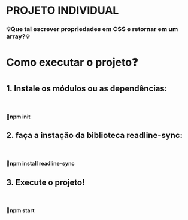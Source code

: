 # PROJETO INDIVIDUAL 

<h3>💡Que tal escrever propriedades em CSS e retornar em um array?💡</h3>

<h1>Como executar o projeto❓</h1>
<h2>1. Instale os módulos ou as dependências:</h2><br>
<h4>🧩npm init</h4>
<h2>2. faça a instação da biblioteca readline-sync:</h2><br>
<h4>🧩npm install readline-sync</h4>
<h2>3. Execute o projeto!</h2><br>
<h4>🧩npm start</h4>



